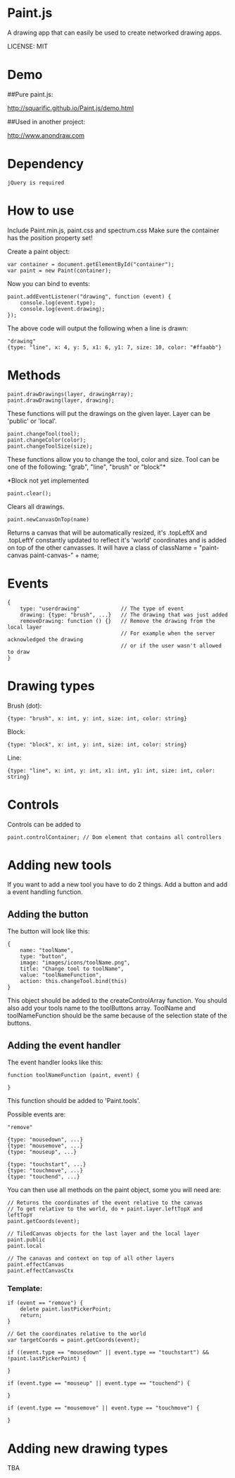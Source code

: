 Paint.js
========

A drawing app that can easily be used to create networked drawing apps.

LICENSE: MIT

Demo
====

##Pure paint.js:

http://squarific.github.io/Paint.js/demo.html

##Used in another project:

http://www.anondraw.com

Dependency
==========

	jQuery is required

How to use
==========

Include Paint.min.js, paint.css and spectrum.css
Make sure the container has the position property set!

Create a paint object:

    var container = document.getElementById("container");
    var paint = new Paint(container);

Now you can bind to events:

	paint.addEventListener("drawing", function (event) {
		console.log(event.type);
		console.log(event.drawing);
	});

The above code will output the following when a line is drawn:

	"drawing"
	{type: "line", x: 4, y: 5, x1: 6, y1: 7, size: 10, color: "#ffaabb"}

Methods
=======

	paint.drawDrawings(layer, drawingArray);
	paint.drawDrawing(layer, drawing);

These functions will put the drawings on the given layer. Layer can be 'public' or 'local'.

	paint.changeTool(tool);
	paint.changeColor(color);
	paint.changeToolSize(size);

These functions allow you to change the tool, color and size.
Tool can be one of the following: "grab", "line", "brush" or "block"*

*Block not yet implemented

	paint.clear();

Clears all drawings.

	paint.newCanvasOnTop(name)

Returns a canvas that will be automatically resized, it's .topLeftX and .topLeftY constantly updated to reflect it's 'world' coordinates and is added on top of the other canvasses. It will have a class of className = "paint-canvas paint-canvas-" + name;

Events
======

	{
		type: "userdrawing"             // The type of event
		drawing: {type: "brush", ...}   // The drawing that was just added
		removeDrawing: function () {}   // Remove the drawing from the local layer
		                                // For example when the server acknowledged the drawing
		                                // or if the user wasn't allowed to draw
	}

Drawing types
=============

Brush (dot):

	{type: "brush", x: int, y: int, size: int, color: string}

Block:

	{type: "block", x: int, y: int, size: int, color: string}

Line:
	
	{type: "line", x: int, y: int, x1: int, y1: int, size: int, color: string}

Controls
========

Controls can be added to

    paint.controlContainer; // Dom element that contains all controllers

Adding new tools
================

If you want to add a new tool you have to do 2 things. Add a button and add a event handling function.

## Adding the button ##

The button will look like this:

    {
    	name: "toolName",
    	type: "button",
    	image: "images/icons/toolName.png",
    	title: "Change tool to toolName",
    	value: "toolNameFunction",
    	action: this.changeTool.bind(this)
    }

This object should be added to the createControlArray function.
You should also add your tools name to the toolButtons array.
ToolName and toolNameFunction should be the same because of the selection state of the buttons.

## Adding the event handler ##

The event handler looks like this:

    function toolNameFunction (paint, event) {

    }

This function should be added to 'Paint.tools'.

Possible events are: 

	"remove"
	
	{type: "mousedown", ...}
	{type: "mousemove", ...}
	{type: "mouseup", ...}

	{type: "touchstart", ...}
	{type: "touchmove", ...}
	{type: "touchend", ...}

You can then use all methods on the paint object, some you will need are: 

    // Returns the coordinates of the event relative to the canvas
    // To get relative to the world, do + paint.layer.leftTopX and leftTopY
    paint.getCoords(event);

    // TiledCanvas objects for the last layer and the local layer
    paint.public
    paint.local

    // The canavas and context on top of all other layers
    paint.effectCanvas
    paint.effectCanvasCtx

### Template: ###

	if (event == "remove") {
		delete paint.lastPickerPoint;
		return;
	}

	// Get the coordinates relative to the world
	var targetCoords = paint.getCoords(event);

	if ((event.type == "mousedown" || event.type == "touchstart") && !paint.lastPickerPoint) {
		
	}

	if (event.type == "mouseup" || event.type == "touchend") {
		
	}

	if (event.type == "mousemove" || event.type == "touchmove") {
		
	}

Adding new drawing types
========================

TBA